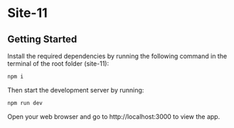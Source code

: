 # Site-11

## Getting Started

Install the required dependencies by running the following command in the terminal of the root folder (site-11):

```bash
npm i
```

Then start the development server by running:

```bash
npm run dev
```

Open your web browser and go to http://localhost:3000 to view the app.
